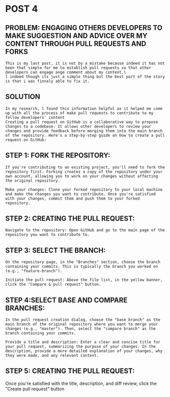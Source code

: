 # **POST 4**

## **PROBLEM: ENGAGING OTHERS DEVELOPERS TO MAKE SUGGESTION AND ADVICE OVER MY CONTENT THROUGH PULL REQUESTS AND FORKS**
    This is my last post, it is not by a mistake because indeed it has not been that simple for me to establish pull requests so that other developers can engage ange comment about my content,\
    l indeed though its just a simple thing but the best part of the story is that i was finnaly able to fix it. 
## SOLUTION
  	
    In my research, l found this information helpful as it helped me come up with all the process of make pull requests to contribute to my fellow developers' content
    Creating a pull request on GitHub is a collaborative way to propose changes to a codebase. It allows other developers to review your changes and provide feedback before merging them into the main branch of the repository. Here's a step-by-step guide on how to create a pull request on GitHub:

## STEP 1: FORK THE REPOSITORY:

    If you're contributing to an existing project, you'll need to fork the repository first. Forking creates a copy of the repository under your own account, allowing you to work on your changes without affecting the original repository.

    Make your changes: Clone your forked repository to your local machine and make the changes you want to contribute. Once you're satisfied with your changes, commit them and push them to your forked repository.

## STEP 2: CREATING THE PULL REQUEST:

    Navigate to the repository: Open GitHub and go to the main page of the repository you want to contribute to.

## STEP 3: SELECT THE BRANCH:
    On the repository page, in the "Branches" section, choose the branch containing your commits. This is typically the branch you worked on (e.g., "feature-branch").

    Initiate the pull request: Above the file list, in the yellow banner, click the "Compare & pull request" button.

## STEP 4:SELECT BASE AND COMPARE BRANCHES:
    In the pull request creation dialog, choose the "base branch" as the main branch of the original repository where you want to merge your changes (e.g., "master"). Then, select the "compare branch" as the branch containing your commits.

    Provide a title and description: Enter a clear and concise title for your pull request, summarizing the purpose of your changes. In the description, provide a more detailed explanation of your changes, why they were made, and any relevant context.


## STEP 5: CREATING THE PULL REQUEST:
   Once you're satisfied with the title, description, and diff review, click the "Create pull request" button

